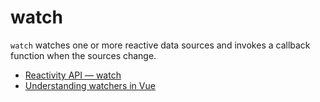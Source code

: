 # watch

`watch` watches one or more reactive data sources and invokes a callback function when the sources change.

- [Reactivity API — watch](https://vuejs.org/api/reactivity-core.html#watch)
- [Understanding watchers in Vue](https://blog.logrocket.com/understanding-watchers-vue/)

